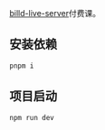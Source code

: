 [billd-live-server](https://github.com/galaxy-s10/billd-live-server)付费课。

## 安装依赖

```bash
pnpm i
```

## 项目启动

```bash
npm run dev
```

